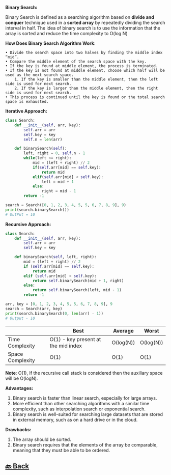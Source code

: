 **Binary Search:**

Binary Search is defined as a searching algorithm based on **divide and conquer** technique used in a **sorted array** by repeatedly dividing the search interval in half. The idea of binary search is to use the information that the array is sorted and reduce the time complexity to O(log N)

**How Does Binary Search Algorithm Work**:

    • Divide the search space into two halves by finding the middle index “mid”.
    • Compare the middle element of the search space with the key.
    • If the key is found at middle element, the process is terminated.
    • If the key is not found at middle element, choose which half will be used as the next search space.
        1. If the key is smaller than the middle element, then the left side is used for next search.
        2. If the key is larger than the middle element, then the right side is used for next search.
    • This process is continued until the key is found or the total search space is exhausted.

**Iterative Approach:**

```python
class Search:
    def __init__(self, arr, key):
        self.arr = arr
        self.key = key
        self.n = len(arr)

    def binarySearch(self):
        left, right = 0, self.n - 1
        while(left <= right):
            mid = (left + right) // 2
            if(self.arr[mid] == self.key):
                return mid
            elif(self.arr[mid] < self.key):
                left = mid + 1
            else:
                right = mid - 1
        return -1

search = Search([0, 1, 2, 3, 4, 5, 5, 6, 7, 8, 9], 9)
print(search.binarySearch())
# OutPut = 10
```
**Recursive Approach:**

```python
class Search:
    def __init__(self, arr, key):
        self.arr = arr
        self.key = key

    def binarySearch(self, left, right):
        mid = (left + right) // 2
        if (self.arr[mid] == self.key):
            return mid
        elif (self.arr[mid] < self.key):
            return self.binarySearch(mid + 1, right)
        else:
            return self.binarySearch(left, mid - 1)
        return -1

arr, key = [0, 1, 2, 3, 4, 5, 5, 6, 7, 8, 9], 9
search = Search(arr, key)
print(search.binarySearch(0, len(arr) - 1))
# Output - 10
```

|                  | Best                                | Average   | Worst     |
| ---------------- | ----------------------------------- | --------- | --------- |
| Time Complexity  | O(1) - key present at the mid index | O(log(N)) | O(log(N)) |
| Space Complexity | O(1)                                | O(1)      | O(1)      |

**Note**: O(1), If the recursive call stack is considered then the auxiliary space will be O(logN).

**Advantages:**

1. Binary search is faster than linear search, especially for large arrays. </br>
2. More efficient than other searching algorithms with a similar time complexity, such as interpolation search or exponential search. </br>
3. Binary search is well-suited for searching large datasets that are stored in external memory, such as on a hard drive or in the cloud. </br>

**Drawbacks:**

1. The array should be sorted. </br>
1. Binary search requires that the elements of the array be comparable, meaning that they must be able to be ordered. </br>

<h2><a href="https://github.com/sanjay9616/data-structure-and-alogrithms/blob/master/Searching/README.md"> 🔙 Back</a></h2>